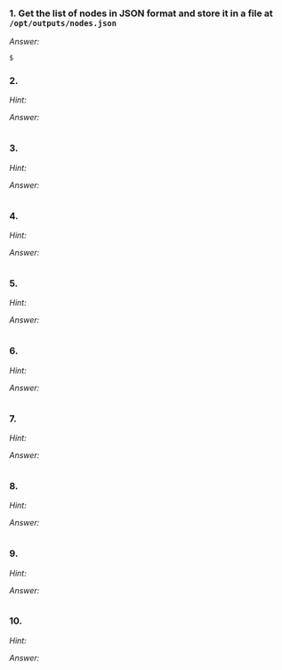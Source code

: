 ### 1. Get the list of nodes in JSON format and store it in a file at `/opt/outputs/nodes.json`

*Answer:*

```bash
$ 
`````

### 2. 

*Hint:*

*Answer:*

```bash

`````

### 3. 

*Hint:*

*Answer:*

```bash

`````

### 4. 

*Hint:*

*Answer:*

```bash

`````

### 5. 

*Hint:*

*Answer:*

```bash

`````

### 6. 

*Hint:*

*Answer:*

```bash

`````

### 7. 

*Hint:*

*Answer:*

```bash

`````

### 8. 

*Hint:*

*Answer:*

```bash

`````

### 9. 

*Hint:*

*Answer:*

```bash

`````

### 10. 

*Hint:*

*Answer:*

```bash

```
